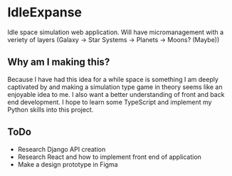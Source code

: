# IdleExpanse
Idle space simulation web application. Will have micromanagement with a veriety of layers (Galaxy -> Star Systems -> Planets -> Moons? (Maybe))

## Why am I making this?
Because I have had this idea for a while space is something I am deeply captivated by and making a simulation type game in theory seems like an enjoyable idea to me. I also want a better understanding of front and back end development. I hope to learn some TypeScript and implement my Python skills into this project.

## ToDo
- Research Django API creation
- Research React and how to implement front end of application
- Make a design prototype in Figma